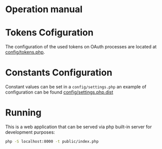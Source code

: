 Operation manual
=================

# Tokens Cofiguration
The configuration of the used tokens on OAuth processes are located at [config/tokens.php](config/tokens.php).

# Constants Configuration
Constant values can be set in a `config/settings.php` an example of configuration can be found [config/settings.php.dist](config/settings.php.dist)

# Running

This is a web application that can be served via php built-in server for development purposes:

```bash
php -S localhost:8000 -t public/index.php
```
